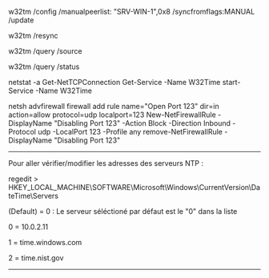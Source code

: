 w32tm /config /manualpeerlist: "SRV-WIN-1",0x8 /syncfromflags:MANUAL /update


w32tm /resync

w32tm /query /source

w32tm /query /status

netstat -a
Get-NetTCPConnection
Get-Service -Name W32Time 
start-Service -Name W32Time


netsh advfirewall firewall add rule name="Open Port 123" dir=in action=allow protocol=udp localport=123
New-NetFirewallRule -DisplayName "Disabling Port 123" -Action Block -Direction Inbound -Protocol udp -LocalPort 123 -Profile any
remove-NetFirewallRule -DisplayName "Disabling Port 123"

----------------

Pour aller vérifier/modifier les adresses des serveurs NTP :

regedit > HKEY_LOCAL_MACHINE\SOFTWARE\Microsoft\Windows\CurrentVersion\DateTime\Servers

(Default) = 0     : Le serveur séléctioné par défaut est le "0" dans la liste

0 = 10.0.2.11

1 = time.windows.com

2 = time.nist.gov

----------------
